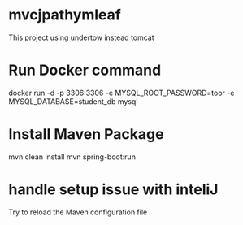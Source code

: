 # mvcjpathymleaf
This project using undertow instead tomcat

# Run Docker command
docker run -d -p 3306:3306 -e MYSQL_ROOT_PASSWORD=toor -e MYSQL_DATABASE=student_db mysql

# Install Maven Package
mvn clean install
mvn spring-boot:run

# handle setup issue with inteliJ
Try to reload the Maven configuration file